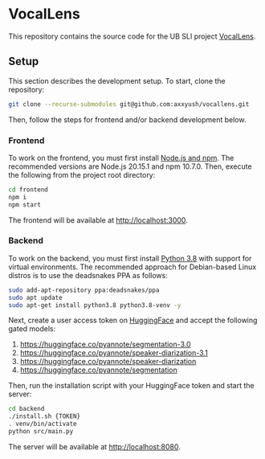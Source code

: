 # VocalLens

This repository contains the source code for the UB SLI project [VocalLens](https://vocallens.vercel.app).

## Setup

This section describes the development setup. To start, clone the repository:

```bash
git clone --recurse-submodules git@github.com:axxyush/vocallens.git 
```

Then, follow the steps for frontend and/or backend development below.

### Frontend

To work on the frontend, you must first install [Node.js and npm](https://nodejs.org/en). The recommended versions are Node.js 20.15.1 and npm 10.7.0.
Then, execute the following from the project root directory:

```bash
cd frontend
npm i
npm start
```

The frontend will be available at <http://localhost:3000>.

### Backend

To work on the backend, you must first install [Python 3.8](https://www.python.org/downloads/release/python-3819) with support for virtual environments.
The recommended approach for Debian-based Linux distros is to use the deadsnakes PPA as follows:

```bash
sudo add-apt-repository ppa:deadsnakes/ppa
sudo apt update
sudo apt-get install python3.8 python3.8-venv -y
```

Next, create a user access token on [HuggingFace](https://huggingface.co/settings/tokens) and accept the following gated models:
1. <https://huggingface.co/pyannote/segmentation-3.0>
2. <https://huggingface.co/pyannote/speaker-diarization-3.1>
3. <https://huggingface.co/pyannote/speaker-diarization>
4. <https://huggingface.co/pyannote/segmentation>

Then, run the installation script with your HuggingFace token and start the server:

```bash
cd backend
./install.sh {TOKEN}
. venv/bin/activate
python src/main.py
```

The server will be available at <http://localhost:8080>.


